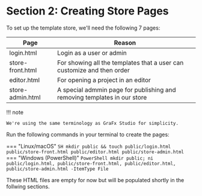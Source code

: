 # Section 2: Creating Store Pages

To set up the template store, we'll need the following 7 pages:

| Page   | Reason    |
|--------------- | --------------- |
| login.html   | Login as a user or admin |
| store-front.html   | For showing all the templates that a user can customize and then order   |
| editor.html | For opening a project in an editor |
| store-admin.html| A special admmin page for publishing and removing templates in our store |

!!! note

    We're using the same terminology as GraFx Studio for simplicity.

Run the following commands in your terminal to create the pages:

=== "Linux/macOS"
    ```SH
    mkdir public && touch public/login.html public/store-front.html public/editor.html public/store-admin.html
    ```
=== "Windows (PowerShell)"
    ```PowerShell
    mkdir public; ni public/login.html, public/store-front.html, public/editor.html, public/store-admin.html -ItemType File
    ```

These HTML files are empty for now but will be populated shortly in the follwing sections.

